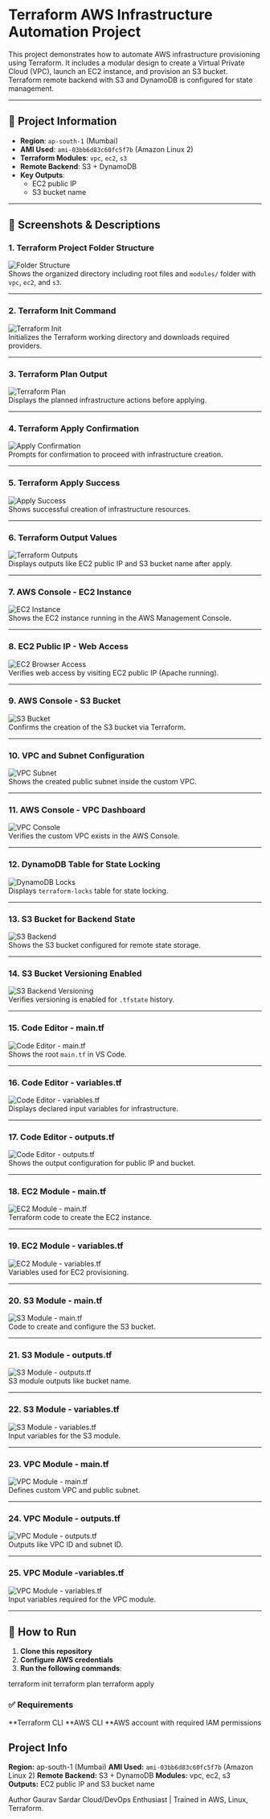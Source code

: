 
# Terraform AWS Infrastructure Automation Project

This project demonstrates how to automate AWS infrastructure provisioning using Terraform. It includes a modular design to create a Virtual Private Cloud (VPC), launch an EC2 instance, and provision an S3 bucket. Terraform remote backend with S3 and DynamoDB is configured for state management.

---

## 📁 Project Information

- **Region**: `ap-south-1` (Mumbai)
- **AMI Used**: `ami-03bb6d83c60fc5f7b` (Amazon Linux 2)
- **Terraform Modules**: `vpc`, `ec2`, `s3`
- **Remote Backend**: S3 + DynamoDB
- **Key Outputs**:
  - EC2 public IP
  - S3 bucket name

---

## 📸 Screenshots & Descriptions

### 1. Terraform Project Folder Structure
![Folder Structure](images/01-folder-structure.png)  
Shows the organized directory including root files and `modules/` folder with `vpc`, `ec2`, and `s3`.

---

### 2. Terraform Init Command
![Terraform Init](images/02-terraform-init.png)  
Initializes the Terraform working directory and downloads required providers.

---

### 3. Terraform Plan Output
![Terraform Plan](images/03-terraform-plan.png)  
Displays the planned infrastructure actions before applying.

---

### 4. Terraform Apply Confirmation
![Apply Confirmation](images/04-apply-confirmation.png)  
Prompts for confirmation to proceed with infrastructure creation.

---

### 5. Terraform Apply Success
![Apply Success](images/05-apply-success.png)  
Shows successful creation of infrastructure resources.

---

### 6. Terraform Output Values
![Terraform Outputs](images/06-terraform-outputs.png)  
Displays outputs like EC2 public IP and S3 bucket name after apply.

---

### 7. AWS Console - EC2 Instance
![EC2 Instance](images/07-ec2-instance.png)  
Shows the EC2 instance running in the AWS Management Console.

---

### 8. EC2 Public IP - Web Access
![EC2 Browser Access](images/08-ec2-browser-access.png)  
Verifies web access by visiting EC2 public IP (Apache running).

---

### 9. AWS Console - S3 Bucket
![S3 Bucket](images/09-s3-bucket.png)  
Confirms the creation of the S3 bucket via Terraform.

---

### 10. VPC and Subnet Configuration
![VPC Subnet](images/10-vpc-subnet.png)  
Shows the created public subnet inside the custom VPC.

---

### 11. AWS Console - VPC Dashboard
![VPC Console](images/11-vpc-console.png)  
Verifies the custom VPC exists in the AWS Console.

---

### 12. DynamoDB Table for State Locking
![DynamoDB Locks](images/12-dynamodb-locks.png)  
Displays `terraform-locks` table for state locking.

---

### 13. S3 Bucket for Backend State
![S3 Backend](images/13-s3-backend.png)  
Shows the S3 bucket configured for remote state storage.

---

### 14. S3 Bucket Versioning Enabled
![S3 Backend Versioning](images/14-s3-backend-versioning.png)  
Verifies versioning is enabled for `.tfstate` history.

---

### 15. Code Editor - main.tf
![Code Editor - main.tf](images/15-code-editor-main.png)  
Shows the root `main.tf` in VS Code.

---

### 16. Code Editor - variables.tf
![Code Editor - variables.tf](images/16-code-editor-variables.png)  
Displays declared input variables for infrastructure.

---

### 17. Code Editor - outputs.tf
![Code Editor - outputs.tf](images/17-code-editor-outputs.png)  
Shows the output configuration for public IP and bucket.

---

### 18. EC2 Module - main.tf
![EC2 Module - main.tf](images/18-ec2-module-main.png)  
Terraform code to create the EC2 instance.

---

### 19. EC2 Module - variables.tf
![EC2 Module - variables.tf](images/19-ec2-module-variables.png)  
Variables used for EC2 provisioning.

---

### 20. S3 Module - main.tf
![S3 Module - main.tf](images/20-s3-module-main.png)  
Code to create and configure the S3 bucket.

---

### 21. S3 Module - outputs.tf
![S3 Module - outputs.tf](images/21-s3-module-outputs.png)  
S3 module outputs like bucket name.

---

### 22. S3 Module - variables.tf
![S3 Module - variables.tf](images/22-s3-module-variables.png)  
Input variables for the S3 module.

---

### 23. VPC Module - main.tf
![VPC Module - main.tf](images/23-vpc-module-main.png)  
Defines custom VPC and public subnet.

---

### 24. VPC Module - outputs.tf
![VPC Module - outputs.tf](images/24-vpc-module-outputs.png)  
Outputs like VPC ID and subnet ID.

---

### 25. VPC Module -variables.tf
![VPC Module - variables.tf](images/25-vpc-module-variables.png)  
Input variables required for the VPC module.

---

## 🧪 How to Run

1. **Clone this repository**
2. **Configure AWS credentials**
3. **Run the following commands**:

terraform init
terraform plan
terraform apply

### ✅ Requirements

**Terraform CLI
**AWS CLI
**AWS account with required IAM permissions

## Project Info

**Region:** ap-south-1 (Mumbai)
 **AMI Used:** `ami-03bb6d83c60fc5f7b` (Amazon Linux 2)
**Remote Backend:** S3 + DynamoDB
**Modules:** vpc, ec2, s3
**Outputs:** EC2 public IP and S3 bucket name

 Author
Gaurav Sardar
Cloud/DevOps Enthusiast | Trained in AWS, Linux, Terraform.
